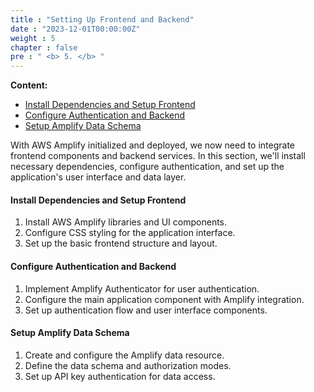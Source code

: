 ```yaml
---
title : "Setting Up Frontend and Backend"
date : "2023-12-01T00:00:00Z"
weight : 5
chapter : false
pre : " <b> 5. </b> "
---
```


**Content:**
- [Install Dependencies and Setup Frontend](5.1-install-dependencies-and-setup-frontend/)
- [Configure Authentication and Backend](5.2-configure-authentication-and-backend/)
- [Setup Amplify Data Schema](5.3-setup-amplify-data-schema/)

With AWS Amplify initialized and deployed, we now need to integrate frontend components and backend services. In this section, we'll install necessary dependencies, configure authentication, and set up the application's user interface and data layer.

#### Install Dependencies and Setup Frontend

1. Install AWS Amplify libraries and UI components.
2. Configure CSS styling for the application interface.
3. Set up the basic frontend structure and layout.

#### Configure Authentication and Backend

1. Implement Amplify Authenticator for user authentication.
2. Configure the main application component with Amplify integration.
3. Set up authentication flow and user interface components.

#### Setup Amplify Data Schema

1. Create and configure the Amplify data resource.
2. Define the data schema and authorization modes.
3. Set up API key authentication for data access.